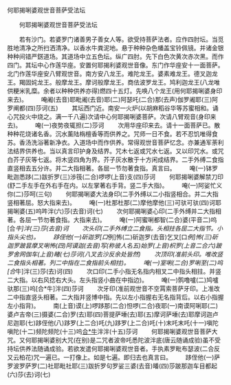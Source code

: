   何耶揭唎婆观世音菩萨受法坛
　　




　　何耶揭唎婆观世音菩萨受法坛

　　若有沙门。若婆罗门诸善男子善女人等。欲受持菩萨法者。应作四肘坛。当觅胜地清净之所扫洒清净。以香水牛粪泥地。悬于种种杂色幡盖宝铃佩镜。并诸金银种种间错严錺道场。其道场中立五色坛。纵广四肘。先下白色次黄次赤次黑。而作四门。其坛中心作莲华座。安置何耶揭利婆观世音像。东门作华座安十一面菩萨。北门作莲华座安八臂观世音。南方安八龙王。难陀龙王。婆素难龙王。德叉迦龙王。羯固姹龙王。般摩龙王。摩诃般摩龙王。商佉波罗龙王。鸠利迦龙王(八龙唯供粳米乳糜。余者以种种供养亦得)燃四十五灯。先唤八个龙王(用何耶揭唎婆身印来去)。
　　唵阇(去音)耶毗阇(去音)耶(二)阿瑟吒(二合)那(去声)伽罗阇耶(三)阿罗阐都(四)莎诃(五)
　　其坛西门近。南安一火炉(以胡麻稻谷华等苏蜜相和。诵心咒投火中烧之。满一千八遍)次请中心何耶揭唎婆菩萨。次请八臂观音(身印来去)。
　　唵(一)夜势夜辄担(二)莎诃
　　次用华座印来去。请十一面菩萨已。散种种花烧诸名香。沉水薰陆栴檀香等而供养之。咒师一日不食。若不忍饥唯得食苏。香汤洗浴著新净衣。入道场中而作供养。常得观世音菩萨忆念。亦兼通军荼利法结界供养也。当以真言印护身及结界。咒木七返或咒水七返。又以印咒水。或咒白芥子灰等七返。将木竖四角为界。芥子灰水散于十方闲成结界。二手外缚二食指直竖相去五分许。并二大指相著。各屈一节勿著食指。真言曰。
　　唵(一)钵罗毗迦悉跢(二)跋折罗(三)涉筏(二合)啰啰(上音)支(四)莎诃
　　何耶揭唎婆解禁刀印(舒二手左手在外右手在内。以左掌著右手背。竖二手大指)。
　　唵(一)阿娑忙义你(二)莎呵(三句)
　　何耶揭唎婆大法身印(二手外缚以二小指竖相合。并二大指竖相著屈。怒大指来去)。
　　唵(一)杜那杜那(二)摩他摩他(三)可驮可驮(四)诃耶揭唎婆(五)呜吽泮(六)莎(去音)诃(七)
　　次何耶揭唎婆心印(二手外缚并二大指相著。各屈一节勿著食指。大指来去)。
　　唵(一)阿蜜唎都智(二合)婆(平音二)呜[合*牛]泮(三)莎(去音)诃
　　次头印(二手外缚立二食指。头相拄各屈二大指节。小指头尖也)。
　　跢侄他(一)斫迦罗[口*例]怖(二)斫迦罗(去音)乞叉[口*例]怖(三)斫迦罗跛昙摩叉唎怖(四)阿谟迦(去音)写(称彼人名五)始罗(上音)枳罗(上音二合六)跛罗舍网伽车(上音)睹(七)莎诃(八叉去沙反余处皆然)
　　次顶印(准前头印。唯改竖二食指头相著。列二中指在二食指前头相拄)。
　　唵(一)室唎(二合)罗唎至(二)呜[合*牛]泮(三)莎(去)诃(四)
　　次口印(二手小指无名指内相叉二中指头相拄。并竖二大指。以右风捻右大头。左头指竖小曲在中指边)。
　　唵(一)鹘噜嚧(二)鸠嚧驮那(三)呜[合*牛]泮(四)莎诃
　　次牙印(准前观世音不空罥索菩萨牙印。上准改二中指直竖头相著。二大指并竖博中指。先以左小指握右无名指背后。以右小指握左小指背)。
　　南(上音)谟(上)啰跢那(二合)怛啰(二合)夜耶(一)南谟阿唎耶(二)婆卢吉帝(三)摄婆(二合)罗(去)耶(四)菩提萨埵(去)耶(五)摩诃萨埵(去)耶摩诃迦卢尼迦耶(七)跢侄他(八)跢罗(上二合)吒(九)跢罗(上二合)吒(十)末吒末吒(十一)嗔陀嗔陀(十二)频陀频陀(十三)呜[合*牛](十四)泮泮(十五)莎诃
　　何耶揭唎婆观世音菩萨大咒。又何耶揭唎婆别大咒(在别)是二咒者波帝吒悉陀波泮底(唐云随诵成验)虽不受持坛供养法随诵成验。若欲发遣何耶揭唎婆观世音者。手执素罗毗布瑟波(二合反又云柏花)咒一遍已。一打像上。如是七遍。即归去也真言曰。
　　跢侄他(一)萨罗波罗萨罗(二)社耶毗社耶(三)跋折罗句罗娑三婆(去音)皤(四)莎跛那迦车目都起(六)莎(去)诃(七)


